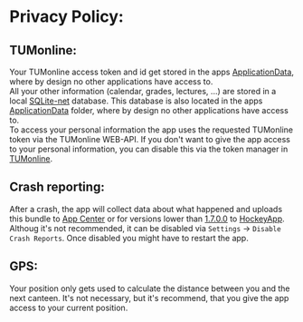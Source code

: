 # Privacy Policy:
## TUMonline:
Your TUMonline access token and id get stored in the apps [ApplicationData](https://docs.microsoft.com/en-us/uwp/api/windows.storage.applicationdata), where by design no other applications have access to.<br>
All your other information (calendar, grades, lectures, ...) are stored in a local [SQLite-net](https://github.com/praeclarum/sqlite-net) database.
This database is also located in the apps [ApplicationData](https://docs.microsoft.com/en-us/uwp/api/windows.storage.applicationdata) folder, where by design no other applications have access to.<br>
To access your personal information the app uses the requested TUMonline token via the TUMonline WEB-API.
If you don't want to give the app access to your personal information, you can disable this via the token manager in [TUMonline](https://campus.tum.de).

## Crash reporting:
After a crash, the app will collect data about what happened and uploads this bundle to [App Center](https://appcenter.ms) or for versions lower than [1.7.0.0](https://github.com/COM8/UWP-TUM-Campus-App/releases/tag/1.7.0.0) to [HockeyApp](https://hockeyapp.net/features/crashreports/).<br>
Althoug it's not recommended, it can be disabled via `Settings` -> `Disable Crash Reports`.
Once disabled you might have to restart the app.

## GPS:
Your position only gets used to calculate the distance between you and the next canteen.
It's not necessary, but it's recommend, that you give the app access to your current position.
